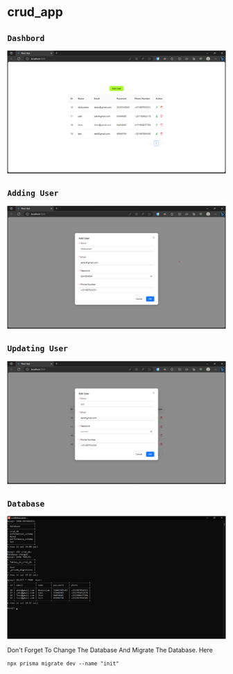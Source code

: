 # crud_app


## `Dashbord`

![Dashbord](./img/dashbord.png)

## `Adding User`

![AddUser](./img/addUser.png)

## `Updating User`

![UpdateUser](./img/editUser.png)

## `Database`

![DataBase](./img/db.png)

Don't Forget To Change The Database And Migrate The Database. Here

    npx prisma migrate dev --name "init"